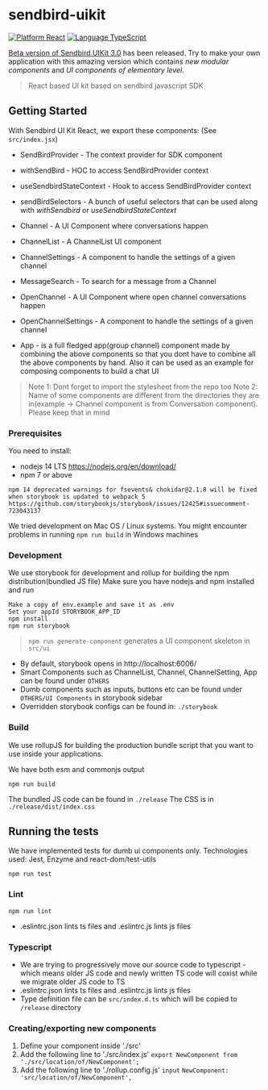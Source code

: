# sendbird-uikit

[![Platform React](https://img.shields.io/badge/Platform-React-orange.svg)](https://reactjs.org)
[![Language TypeScript](https://img.shields.io/badge/Language-TypeScript-orange.svg)](https://www.typescriptlang.org/)

[Beta version of Sendbird UIKit 3.0](https://github.com/sendbird/sendbird-uikit-react/tree/develop-v3) has been released. Try to make your own application with this amazing version which contains *new modular components* and *UI components of elementary level*.

> React based UI kit based on sendbird javascript SDK

## Getting Started

With Sendbird UI Kit React, we export these components:
(See `src/index.jsx`)

* SendBirdProvider - The context provider for SDK component
* withSendBird - HOC to access SendBirdProvider context
* useSendbirdStateContext - Hook to access SendBirdProvider context
* sendBirdSelectors - A bunch of useful selectors that can be used along with *withSendbird* or *useSendbirdStateContext*

* Channel - A UI Component where conversations happen
* ChannelList - A ChannelList UI component
* ChannelSettings - A component to handle the settings of a given channel
* MessageSearch - To search for a message from a Channel
* OpenChannel - A UI Component where open channel conversations happen
* OpenChannelSettings - A component to handle the settings of a given channel

* App - is a full fledged app(group channel) component made by combining the above components so that you dont have to combine all the above components by hand. Also it can be used as an example for composing components to build a chat UI

> Note 1: Dont forget to import the stylesheet from the repo too
> Note 2: Name of some components are different from the directories they are in(example -> Channel component is from Conversation component). Please keep that in mind

### Prerequisites

You need to install:
* nodejs 14 LTS https://nodejs.org/en/download/
* npm 7 or above

```
npm 14 deprecated warnings for fsevents& chokidar@2.1.8 will be fixed when storybook is updated to webpack 5
https://github.com/storybookjs/storybook/issues/12425#issuecomment-723043137
```

We tried development on Mac OS / Linux systems. You might encounter problems in running `npm run build` in Windows machines

### Development

We use storybook for development and rollup for building the npm distribution(bundled JS file)
Make sure you have nodejs and npm installed and run

```
Make a copy of env.example and save it as .env
Set your appId STORYBOOK_APP_ID
npm install
npm run storybook
```
> `npm run generate-component` generates a UI component skeleton in `src/ui`

* By default, storybook opens in http://localhost:6006/
* Smart Components such as ChannelList, Channel, ChannelSetting, App can be found under `OTHERS`
* Dumb components such as inputs, buttons etc can be found under `OTHERS/UI Components` in storybook sidebar
* Overridden storybook configs can be found in: `./storybook`

### Build

We use rollupJS for building the production bundle script that you want to use inside your applications.

We have both esm and commonjs output

```
npm run build
```

The bundled JS code can be found in `./release`
The CSS is in `./release/dist/index.css`

## Running the tests

We have implemented tests for dumb ui components only. Technologies used: Jest, Enzyme and react-dom/test-utils

```
npm run test
```

### Lint

```
npm run lint
```
* .eslintrc.json lints ts files and .eslintrc.js lints js files


### Typescript

* We are trying to progressively move our source code to typescript - which means older JS code and newly written TS code will coxist while we migrate older JS code to TS
* .eslintrc.json lints ts files and .eslintrc.js lints js files
* Type definition file can be `src/index.d.ts` which will be copied to `/release` directory

### Creating/exporting new components

1. Define your component inside './src'
2. Add the following line to './src/index.js'
  `export NewComponent from './src/location/of/NewComponent';`
3. Add the following line to './rollup.config.js' `input`
  `NewComponent: 'src/location/of/NewComponent',`
